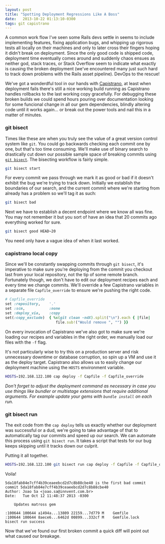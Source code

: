 ```yaml
---
layout: post
title: "Spotting Deployment Regressions Like A Boss"
date:   2013-10-22 01:13:10-0300
tags: git capistrano
---
```


A common work flow I've seen some Rails devs settle in seems to include implementing features, fixing application bugs, and whipping up rigorous tests all locally on their machines and only to later cross their fingers hoping it didn't break on deployment. Since the only good code is shipped code, deployment time eventually comes around and suddenly chaos ensues as neither god, stack traces, or Stack Overflow seem to indicate what exactly is causing the broken deployment (we've encountered many just such hard to track down problems with the Rails asset pipeline). DevOps to the rescue!

We've got a wonderdful tool in our hands with [Capistrano](https://github.com/capistrano/capistrano), at least when deployment fails there's still a nice working build running as Capistrano handles rollbacks to the last working copy gracefully. For debugging these broken builds we could spend hours pouring over documentation looking for some funcional change in all our gem dependencies, blindly altering code until it works again... or break out the power tools and nail this in a matter of minutes.

### git bisect
Times like these are when you truly see the value of a great version control system like `git`. You could go backwards checking each commit one by one, but that's too time consuming. We'll make use of binary search to drastically cut down our possible sample space of breaking commits using [`git bisect`](https://www.kernel.org/pub/software/scm/git/docs/git-bisect.html). The bisecting workflow is fairly simple.

```bash
git bisect start
```

For every commit we pass through we mark it as good or bad if it doesn't exhibit the bug we're trying to track down. Initially we establish the boundaries of our search, and the current commit where we're starting from already has a problem so we'll tag it as such:

```bash
git bisect bad
```

Next we have to establish a decent endpoint where we know all was fine. You may not remember it but you sort of have an idea that 20 commits ago everything worked for sure.

```bash
git bisect good HEAD~20
```

You need only have a vague idea of when it last worked.

### capistrano local copy
Since we'll be constantly swapping commits through `git bisect`, it's imperative to make sure you're deploying from the commit you checkout last from your local repository, not the tip of some remote branch. Fortunately though, we don't have to edit our deployment recipes each and every time we change commits. We'll override a few Capistrano variables in a separate file `Capfile_override` to ensure we're pushing the right code.

```ruby 
# Capfile_override
set :repository,    '.'
set :scm,           :none
set :deploy_via,    :copy
set(:copy_exclude)  { %x(git clean -ndX).split("\n").each { |file|
                       file.sub!("Would remove ", "") }}
```
On every invocation of Capistrano we've also got to make sure we're loading our recipes and variables in the right order, we manually load our files with the `-f` flag. 

It's not particularly wise to try this on a production server and risk unnecessary downtime or database corruption, so spin up a VM and use it as the deploy target. Capistrano also allows us to easily change our deployment machine using the `HOSTS` environment variable.

```bash
HOSTS=192.168.122.100 cap deploy -f Capfile -f Capfile_override
```
*Don't forget to adjust the deployment command as necessary in case you use things like bundler or multistage extensions that require additional arguments. For example update your gems with `bundle install` on each run.*

### git bisect run
The exit code from the `cap deploy` tells us exactly whether our deployment was successful or a dud, we're going to take advantage of that to automatically tag our commits and speed up our search. We can automate this process using `git bisect run`. It takes a script that tests for our bug keeps skipping until it tracks down our culprit.

Putting it all together.

```bash
HOSTS=192.168.122.100 git bisect run cap deploy -f Capfile -f Capfile_override
```
Voila!

```
5da18fab84e7cff4b39ceaeebcd2d7c8b88cbe40 is the first bad commit
commit 5da18fab84e7cff4b39ceaeebcd2d7c8b88cbe40
Author: Joao Sa <joao.sa@innvent.com.br>
Date:   Tue Oct 12 11:48:37 2013 -0300

    Updates matross gem

:100644 100644 a1494a...13809 22159...7d779 M    Gemfile
:100644 100644 8aece6...6462d 00899...332cf M    Gemfile.lock
bisect run success
```
Now that we've found our first broken commit a quick diff will point out what caused our breakage.
